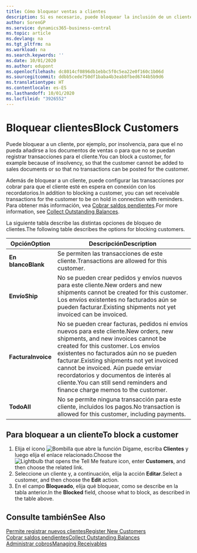 ```yaml
---
title: Cómo bloquear ventas a clientes
description: Si es necesario, puede bloquear la inclusión de un cliente en documentos de ventas y otras transacciones de ventas.
author: SorenGP
ms.service: dynamics365-business-central
ms.topic: article
ms.devlang: na
ms.tgt_pltfrm: na
ms.workload: na
ms.search.keywords: ''
ms.date: 10/01/2020
ms.author: edupont
ms.openlocfilehash: dc8014cf0896db1ebbc5f0c5ea22e0f160c1b06d
ms.sourcegitcommit: ddbb5cede750df1baba4b3eab8fbed6744b5b9d6
ms.translationtype: HT
ms.contentlocale: es-ES
ms.lasthandoff: 10/01/2020
ms.locfileid: "3926552"
---
```

# <a name="block-customers"></a><span data-ttu-id="96db7-103">Bloquear clientes</span><span class="sxs-lookup"><span data-stu-id="96db7-103">Block Customers</span></span>
<span data-ttu-id="96db7-104">Puede bloquear a un cliente, por ejemplo, por insolvencia, para que el no pueda añadirse a los documentos de ventas o para que no se puedan registrar transacciones para el cliente.</span><span class="sxs-lookup"><span data-stu-id="96db7-104">You can block a customer, for example because of insolvency, so that the customer cannot be added to sales documents or so that no transactions can be posted for the customer.</span></span>

<span data-ttu-id="96db7-105">Además de bloquear a un cliente, puede configurar las transacciones por cobrar para que el cliente esté en espera en conexión con los recordatorios.</span><span class="sxs-lookup"><span data-stu-id="96db7-105">In addition to blocking a customer, you can set receivable transactions for the customer to be on hold in connection with reminders.</span></span> <span data-ttu-id="96db7-106">Para obtener más información, vea [Cobrar saldos pendientes](receivables-collect-outstanding-balances.md).</span><span class="sxs-lookup"><span data-stu-id="96db7-106">For more information, see [Collect Outstanding Balances](receivables-collect-outstanding-balances.md).</span></span>   

<span data-ttu-id="96db7-107">La siguiente tabla describe las distintas opciones de bloqueo de clientes.</span><span class="sxs-lookup"><span data-stu-id="96db7-107">The following table describes the options for blocking customers.</span></span>  

|<span data-ttu-id="96db7-108">Opción</span><span class="sxs-lookup"><span data-stu-id="96db7-108">Option</span></span>|<span data-ttu-id="96db7-109">Descripción</span><span class="sxs-lookup"><span data-stu-id="96db7-109">Description</span></span>|  
|--------------------|------------|  
|<span data-ttu-id="96db7-110">**En blanco**</span><span class="sxs-lookup"><span data-stu-id="96db7-110">**Blank**</span></span>|<span data-ttu-id="96db7-111">Se permiten las transacciones de este cliente.</span><span class="sxs-lookup"><span data-stu-id="96db7-111">Transactions are allowed for this customer.</span></span>|
|<span data-ttu-id="96db7-112">**Envío**</span><span class="sxs-lookup"><span data-stu-id="96db7-112">**Ship**</span></span>|<span data-ttu-id="96db7-113">No se pueden crear pedidos y envíos nuevos para este cliente.</span><span class="sxs-lookup"><span data-stu-id="96db7-113">New orders and new shipments cannot be created for this customer.</span></span> <span data-ttu-id="96db7-114">Los envíos existentes no facturados aún se pueden facturar.</span><span class="sxs-lookup"><span data-stu-id="96db7-114">Existing shipments not yet invoiced can be invoiced.</span></span>|  
|<span data-ttu-id="96db7-115">**Factura**</span><span class="sxs-lookup"><span data-stu-id="96db7-115">**Invoice**</span></span>|<span data-ttu-id="96db7-116">No se pueden crear facturas, pedidos ni envíos nuevos para este cliente.</span><span class="sxs-lookup"><span data-stu-id="96db7-116">New orders, new shipments, and new invoices cannot be created for this customer.</span></span> <span data-ttu-id="96db7-117">Los envíos existentes no facturados aún no se pueden facturar.</span><span class="sxs-lookup"><span data-stu-id="96db7-117">Existing shipments not yet invoiced cannot be invoiced.</span></span> <span data-ttu-id="96db7-118">Aún puede enviar recordatorios y documentos de interés al cliente.</span><span class="sxs-lookup"><span data-stu-id="96db7-118">You can still send reminders and finance charge memos to the customer.</span></span>|  
|<span data-ttu-id="96db7-119">**Todo**</span><span class="sxs-lookup"><span data-stu-id="96db7-119">**All**</span></span>|<span data-ttu-id="96db7-120">No se permite ninguna transacción para este cliente, incluidos los pagos.</span><span class="sxs-lookup"><span data-stu-id="96db7-120">No transaction is allowed for this customer, including payments.</span></span>|  

## <a name="to-block-a-customer"></a><span data-ttu-id="96db7-121">Para bloquear a un cliente</span><span class="sxs-lookup"><span data-stu-id="96db7-121">To block a customer</span></span>  
1. <span data-ttu-id="96db7-122">Elija el icono ![Bombilla que abre la función Dígame](media/ui-search/search_small.png "Dígame qué desea hacer"), escriba **Clientes** y luego elija el enlace relacionado.</span><span class="sxs-lookup"><span data-stu-id="96db7-122">Choose the ![Lightbulb that opens the Tell Me feature](media/ui-search/search_small.png "Tell me what you want to do") icon, enter **Customers**, and then choose the related link.</span></span>
2. <span data-ttu-id="96db7-123">Seleccione un cliente y, a continuación, elija la acción **Editar**.</span><span class="sxs-lookup"><span data-stu-id="96db7-123">Select a customer, and then choose the **Edit** action.</span></span>
3. <span data-ttu-id="96db7-124">En el campo **Bloqueado**, elija qué bloquear, como se describe en la tabla anterior.</span><span class="sxs-lookup"><span data-stu-id="96db7-124">In the **Blocked** field, choose what to block, as described in the table above.</span></span>

## <a name="see-also"></a><span data-ttu-id="96db7-125">Consulte también</span><span class="sxs-lookup"><span data-stu-id="96db7-125">See Also</span></span>  
[<span data-ttu-id="96db7-126">Permite registrar nuevos clientes</span><span class="sxs-lookup"><span data-stu-id="96db7-126">Register New Customers</span></span>](sales-how-register-new-customers.md)  
[<span data-ttu-id="96db7-127">Cobrar saldos pendientes</span><span class="sxs-lookup"><span data-stu-id="96db7-127">Collect Outstanding Balances</span></span>](receivables-collect-outstanding-balances.md)  
[<span data-ttu-id="96db7-128">Administrar cobros</span><span class="sxs-lookup"><span data-stu-id="96db7-128">Managing Receivables</span></span>](receivables-manage-receivables.md)  
